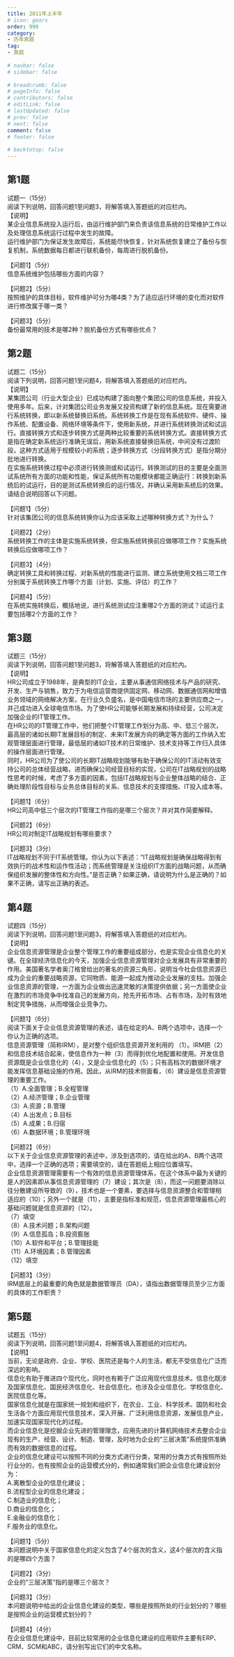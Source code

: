 ```yaml
---  
title: 2011年上半年  
# icon: gears  
order: 999  
category:  
- 历年真题  
tag:  
- 真题  
  
# navbar: false  
# sidebar: false  
  
# breadcrumb: false  
# pageInfo: false  
# contributors: false  
# editLink: false  
# lastUpdated: false  
# prev: false  
# next: false  
comment: false  
# footer: false  
  
# backtotop: false  
---  
```

## 第1题 ##

试题一（15分）  
阅读下列说明，回答问题1至问题3，将解答填入答题纸的对应栏内。  
【说明】  
某企业信息系统投入运行后，由运行维护部门来负责该信息系统的日常维护工作以及处理信息系统运行过程中发生的故障。  
运行维护部门为保证发生故障后，系统能尽快恢复，针对系统恢复建立了备份与恢复机制，系统数据每日都进行联机备份，每周进行脱机备份。  
  
【问题1】（5分）  
信息系统维护包括哪些方面的内容？  
  
【问题2】（5分）  
按照维护的具体目标，软件维护可分为哪4类？为了适应运行环境的变化而对软件进行修改属于哪一类？  
  
【问题3】（5分）  
备份最常用的技术是哪2种？脱机备份方式有哪些优点？  


## 第2题 ##

试题二（15分）  
阅读下列说明，回答问题1至问题4，将解答填入答题纸的对应栏内。  
【说明】  
某集团公司（行业大型企业）已成功构建了面向整个集团公司的信息系统，并投入使用多年。后来，计对集团公司业务发展又投资构建了新的信息系统。现在需要进行系统转换，即以新系统替换旧系统。系统转换工作是在现有系统软件、硬件、操作系统、配置设备、网络环境等条件下，使用新系统，并进行系统转换测试和试运行。直接转换方式和逐步转换方式是两种比较重要的系统转换方式。直接转换方式是指在确定新系统运行准确无误后，用新系统直接替换旧系统，中间没有过渡阶段，这种方式适用于规模较小的系统；逐步转换方式（分段转换方式）是指分期分批地进行转换。  
在实施系统转换过程中必须进行转换测或和试运行。转换测试的目的主要是全面测试系统所有方面的功能和性能，保证系统所有功能模块都能正确运行：转换到新系统后的试运行，目的是测试系统转换后的运行情况，并确认采用新系统后的效果。  
请结合说明回答以下问题。  
  
【问题1】（5分）  
针对该集团公司的信息系统转换你认为应该采取上述哪种转换方式？为什么？  
  
【问题2】（2分）  
系统转换工作的主体是实施系统转换，但实施系统转换前应做哪项工作？实施系统转换后应做哪项工作？  
  
【问题3】（4分）  
确定转换工具和转换过程、对新系统的性能进行监测、建立系统使用文档三项工作分别属于系统转换工作哪个方面（计划、实施、评估）的工作？  
  
【问题4】（5分）  
在系统实施转换后，概括地说，进行系统测试应注重哪2个方面的测试？试运行主要包括哪2个方面的工作？  


## 第3题 ##

试题三（15分）  
阅读下列说明，回答问题1至问题3，将解答填入答题纸的对应栏内。  
【说明】  
HR公司成立于1988年，是典型的IT企业，主要从事通信网络技术与产品的研究、开发、生产与销售，致力于为电信运营商提供固定网、移动网、数据通信网和增值业务领域的网络解决方案，在行业久负盛名，是中国电信市场的主要供应商之一，并己成功进入全球电信市场。为了使HR公司能够长期发展和持续经营，公司决定加强企业的IT管理工作。  
在HR公司的IT管理工作中，他们把整个IT管理工作划分为高、中、低三个层次，最高层的诸如长期IT发展目标的制定、未来IT发展方向的确定等方面的工作纳入宏观管理层面进行管理，最低层的诸如IT技术的日常维护、技术支持等工作归入具体的操作层面进行管理。  
同时，HR公司为了使公司的长期IT战略规划能够有助于确保公司的IT活动有效支持公司的总体经营战略，进而确保公司经营目标的实现，公司在IT战略规划的战略性思考的时候，考虑了多方面的因素，包括IT战略规划与企业整体战略的结合、正确处理阶段性目标与业务总体目标的关系、信息技术的支撑措施、IT投入成本等。  
  
【问题1】（6分）  
HR公司高中低三个层次的IT管理工作指的是哪三个层次？并对其作简要解释。  
  
【问题2】（6分）  
HR公司对制定IT战略规划有哪些要求？  
  
【问题3】（3分）  
IT战略规划不同于IT系统管理。你认为以下表述：“IT战略规划是确保战略得到有效执行的战术性和运作性活动；而系统管理是关注组织IT方面的战略问题，从而确保组织发展的整体性和方向性。”是否正确？如果正确，请说明为什么是正确的？如果不正确，请写出正确的表述。  


## 第4题 ##

试题四（15分）  
阅读下列说明，回答问题1至问题3，将解答填入答题纸的对应栏内。  
【说明】  
企业信息资源管理是企业整个管理工作的重要组成部分，也是实现企业信息化的关键。在全球经济信息化的今天，加强企业信息资源管理对企业发展具有非常重要的作用。美国著名学者奥汀格曾给出的著名的资源三角形，说明当今社会信息资源已成为企业的重要战略资源，它同物质、能源一起成为推动企业发展的支柱。加强企业信息资源的管理，一方面为企业做出迅速灵敏的决策提供依据；另一方面使企业在激烈的市场竞争中找准自己的发展方向，抢先开拓市场、占有市场，及时有效地制定竞争措施，从而增强企业竞争力。  
  
【问题1】（6分）  
阅读下面关于企业信息资源管理的表述，请在给定的A、B两个选项中，选择一个你认为正确的选项。  
信息资源管理（简称IRM），是对整个组织信息资源开发利用的 （1）。IRM把（2）和信息技术结合起来，使信息作为一种（3）而得到优化地配置和使用。开发信息资源既是企业信息化的（4），又是企业信息化的（5）；只有高档次的数据环境才能发挥信息基础设施的作用。因此，从IRM的技术侧面看，（6）建设是信息资源管理的重要工作。  
（1）A.全面管理；B.全程管理  
（2）A.经济管理；B.企业管理  
（3）A.资源；B.管理  
（4）A.出发点；B.目标  
（5）A.成果；B.归宿  
（6）A.数据环境；B.管理环境  
  
【问题2】（6分）  
以下关于企业信息资源管理的表述中，涉及到选项的，请在给出的A、B两个选项中，选择一个正确的选项；需要填空的，请在答题纸上相应位置填写。  
企业信息资源管理需要有一个有效的信息资源管理体系，在这个体系中最为关键的是人的因素即从事信息资源管理的（7）建设；其次是（8），而这一问题要消除以往分散建设所导致的（9），技术也是一个要素，要选择与信息资源整合和管理相适应的（10）；另外一个就是（11），主要是指标准和规范，信息资源管理最核心的基础问题就是信息资源的（12）。  
（7）填空  
（8）A.技术问题；B.架构问题  
（9）A.信息孤岛；B.投资膨胀  
（10）A.软件和平台；B.管理技能  
（11）A.环境因素；B.管理因素  
（12）填空  
  
【问题3】（3分）  
IRM底层上的最重要的角色就是数据管理员（DA），请指出数据管理员至少三方面的具体的工作职责？  


## 第5题 ##

试题五（15分）  
阅读下列说明，回答问题1至问题4，将解答填入答题纸的对应栏内。  
【说明】  
当前，无论是政府、企业、学校、医院还是每个人的生活，都无不受信息化广泛而深远的影响。  
信息化有助于推进四个现代化，同时也有赖于广泛应用现代信息技术。信息化既涉及国家信息化、国民经济信息化、社会信息化，也涉及企业信息化、学校信息化、医院信息化等。  
国家信息化就是在国家统一规划和组织下，在农业、工业、科学技术、国防和社会生活各个方面应用现代信息技术，深入开展、广泛利用信息资源，发展信息产业，加速实现国家现代化的过程。  
而企业信息化是挖掘企业先进的管理理念，应用先进的计算机网络技术去整合企业现有的生产、经营、设计、制造、管理，及时地为企业的“三层决策”系统提供准确而有效的数据信息的过程。  
企业的信息化建设可以按照不同的分类方式进行分类，常用的分类方式有按照所处行业分的，也有按照企业的运营模式分的，例如通常我们把企业信息化建设划分为：  
A.离散型企业的信息化建设；  
B.流程型企业的信息化建设；  
C.制造业的信息化；  
D.商业的信息化；  
E.金融业的信息化；  
F.服务业的信息化。  
  
【问题1】（5分）  
本问题说明中关于国家信息化的定义包含了4个层次的含义，这4个层次的含义指的是哪四个方面？  
  
【问题2】（3分）  
企业的“三层决策”指的是哪三个层次？  
  
【问题3】（3分）  
本问题说明中给出的企业信息化建设的类型，哪些是按照所处的行业划分的？哪些是按照企业的运营模式划分的？  
  
【问题4】（4分）  
在企业信息化建设中，目前比较常用的企业信息化建设的应用软件主要有ERP、CRM、SCM和ABC，请分别写出它们的中文名称。  

